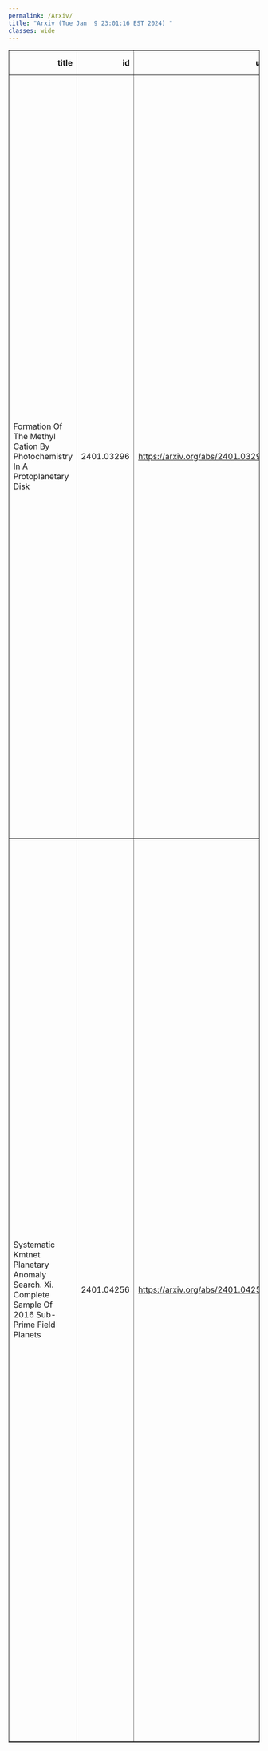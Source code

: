 ```yaml
---
permalink: /Arxiv/
title: "Arxiv (Tue Jan  9 23:01:16 EST 2024) "
classes: wide
---
```

<table border="1" class="dataframe">
  <thead>
    <tr style="text-align: right;">
      <th>title</th>
      <th>id</th>
      <th>url</th>
      <th>authors</th>
      <th>Local Authors</th>
    </tr>
  </thead>
  <tbody>
    <tr>
      <td>Formation Of The Methyl Cation By Photochemistry In A Protoplanetary   Disk</td>
      <td>2401.03296</td>
      <td><a href="https://arxiv.org/abs/2401.03296" target="_blank">https://arxiv.org/abs/2401.03296</a></td>
      <td>Olivier Berné, Marie-Aline Martin-Drumel, Ilane Schroetter, Javier R. Goicoechea, Ugo Jacovella, Bérenger Gans, Emmanuel Dartois, Laurent Coudert, Edwin Bergin, Felipe Alarcon, Jan Cami, Evelyne Roueff, John H. Black, Oskar Asvany, Emilie Habart, Els Peeters, Amelie Canin, Boris Trahin, Christine Joblin, Stephan Schlemmer, Sven Thorwirth, Jose Cernicharo, Maryvonne Gerin, Alexander Tielens, Marion Zannese, Alain Abergel, Jeronimo Bernard-Salas, Christiaan Boersma, Emeric Bron, Ryan Chown, Sara Cuadrado, Daniel Dicken, Meriem Elyajouri, Asunción Fuente, Karl D. Gordon, Lina Issa, Olga Kannavou, Baria Khan, Ozan Lacinbala, David Languignon, Romane Le Gal, Alexandros Maragkoudakis, Raphael Meshaka, Yoko Okada, Takashi Onaka, Sofia Pasquini, Marc W. Pound, Massimo Robberto, Markus Röllig, Bethany Schefter, Thiébaut Schirmer, Ameek Sidhu, Benoit Tabone, Dries Van De Putte, Sílvia Vicente, Mark G. Wolfire</td>
      <td>Ryan Chown</td>
    </tr>
    <tr>
      <td>Systematic Kmtnet Planetary Anomaly Search. Xi. Complete Sample Of 2016   Sub-Prime Field Planets</td>
      <td>2401.04256</td>
      <td><a href="https://arxiv.org/abs/2401.04256" target="_blank">https://arxiv.org/abs/2401.04256</a></td>
      <td>In-Gu Shin, Jennifer C. Yee, Weicheng Zang, Cheongho Han, Hongjing Yang, Andrew Gould, Chung-Uk Lee, Andrzej Udalski, Takahiro Sumi, Michael D. Albrow, Sun-Ju Chung, Kyu-Ha Hwang, Youn Kil Jung, Yoon-Hyun Ryu, Yossi Shvartzvald, Sang-Mok Cha, Dong-Jin Kim, Hyoun-Woo Kim, Seung-Lee Kim, Dong-Joo Lee, Yongseok Lee, Byeong-Gon Park, Richard W. Pogge, Przemek Mróz, Michał K. Szymański, Jan Skowron, Radosław Poleski, Igor Soszyński, Paweł Pietrukowicz, Szymon Kozłowski, Krzysztof A. Rybicki, Patryk Iwanek, Krzysztof Ulaczyk, Marcin Wrona, Mariusz Gromadzki, Fumio Abe, Ken Bando, Richard Barry, David P. Bennett, Aparna Bhattacharya, Ian A. Bond, Hirosane Fujii, Akihiko Fukui, Ryusei Hamada, Shunya Hamada, Naoto Hamasaki, Yuki Hirao, Stela Ishitani Silva, Yoshitaka Itow, Rintaro Kirikawa, Naoki Koshimoto, Yutaka Matsubara, Shota Miyazaki, Yasushi Muraki, Tutumi Nagai, Kansuke Nunota, Greg Olmschenk, Clément Ranc, Nicholas J. Rattenbury, Yuki Satoh, Daisuke Suzuki, Mio Tomoyoshi, Paul . J. Tristram, Aikaterini Vandorou, Hibiki Yama, Kansuke Yamashita</td>
      <td>Andrew Gould, Richard Pogge</td>
    </tr>
  </tbody>
</table>